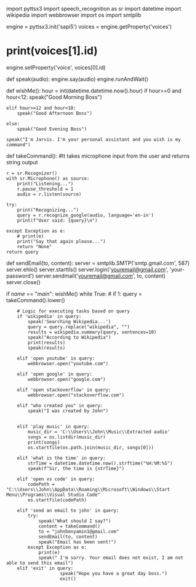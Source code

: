 import pyttsx3
import speech_recognition as sr
import datetime
import wikipedia
import webbrowser
import os
import smtplib

engine = pyttsx3.init('sapi5')
voices = engine.getProperty('voices')
# print(voices[1].id)
engine.setProperty('voice', voices[0].id)


def speak(audio):
    engine.say(audio)
    engine.runAndWait()


def wishMe():
    hour = int(datetime.datetime.now().hour)
    if hour>=0 and hour<12:
        speak("Good Morning Boss")

    elif hour>=12 and hour<18:
        speak("Good Afternoon Boss")   

    else:
        speak("Good Evening Boss")  

    speak("I'm Jarvis. I'm your personal assistant and you wish is my command")       

def takeCommand():
    #It takes microphone input from the user and returns string output

    r = sr.Recognizer()
    with sr.Microphone() as source:
        print("Listening...")
        r.pause_threshold = 1
        audio = r.listen(source)

    try:
        print("Recognizing...")    
        query = r.recognize_google(audio, language='en-in')
        print(f"User said: {query}\n")

    except Exception as e:
        # print(e)    
        print("Say that again please...")  
        return "None"
    return query

def sendEmail(to, content):
    server = smtplib.SMTP('smtp.gmail.com', 587)
    server.ehlo()
    server.starttls()
    server.login('youremail@gmail.com', 'your-password')
    server.sendmail('youremail@gmail.com', to, content)
    server.close()

if _name_ == "_main_":
    wishMe()
    while True:
    # if 1:
        query = takeCommand().lower()

        # Logic for executing tasks based on query
        if 'wikipedia' in query:
            speak('Searching Wikipedia...')
            query = query.replace("wikipedia", "")
            results = wikipedia.summary(query, sentences=10)
            speak("According to Wikipedia")
            print(results)
            speak(results)

        elif 'open youtube' in query:
            webbrowser.open("youtube.com")

        elif 'open google' in query:
            webbrowser.open("google.com")

        elif 'open stackoverflow' in query:
            webbrowser.open("stackoverflow.com")
            
        elif "who created you" in query: 
            speak("I was created by John")


        elif 'play music' in query:
            music_dir = 'C:\\Users\\John\\Music\\Extracted audio'
            songs = os.listdir(music_dir)
            print(songs)    
            os.startfile(os.path.join(music_dir, songs[0]))

        elif 'what is the time' in query:
            strTime = datetime.datetime.now().strftime("%H:%M:%S")    
            speak(f"Sir, the time is {strTime}")

        elif 'open vs code' in query:
            codePath = "C:\\Users\\John\\AppData\\Roaming\\Microsoft\\Windows\\Start Menu\\Programs\\Visual Studio Code"
            os.startfile(codePath)

        elif 'send an email to john' in query:
            try:
                speak("What should I say?")
                content = takeCommand()
                to = "johnbenyamin1@gmail.com"    
                sendEmail(to, content)
                speak("Email has been sent!")
            except Exception as e:
                print(e)
                speak(" I'm sorry. Your email does not exist, I am not able to send this email")
        elif 'exit' in query:
                        speak("Hope you have a great day boss.")
                        exit()
